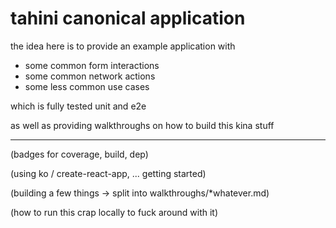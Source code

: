 # tahini canonical application

the idea here is to provide an example application with
- some common form interactions
- some common network actions
- some less common use cases

which is fully tested unit and e2e

as well as providing walkthroughs on how to build this kina stuff

---

(badges for coverage, build, dep)

(using ko / create-react-app, ... getting started)

(building a few things -> split into walkthroughs/*whatever.md)

(how to run this crap locally to fuck around with it)